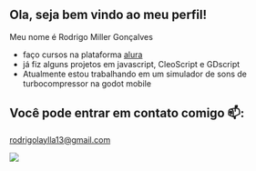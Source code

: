 ## Ola, seja bem vindo ao meu perfil!

Meu nome é Rodrigo Miller Gonçalves

- faço cursos na plataforma [alura](https://www.alura.com.br)
- já fiz alguns projetos em javascript, CleoScript e GDscript
- Atualmente estou trabalhando em um simulador de sons de turbocompressor na godot mobile

## Você pode entrar em contato comigo 📫:

rodrigolaylla13@gmail.com


![](https://media1.tenor.com/m/1x2k7niVF5gAAAAC/opala-ss.gif)

